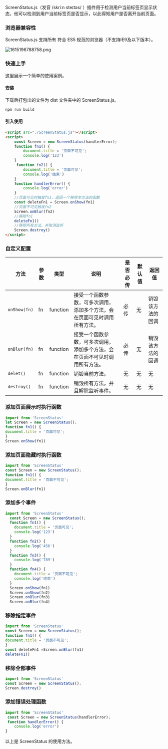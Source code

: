 ScreenStatus.js（发音 /skriːn steɪtəs/ ）插件用于检测用户当前标签页显示状态，他可以检测到用户当前标签页是否显示，以此得知用户是否离开当前页面。

### 浏览器兼容性

ScreenStatus.js 支持所有 符合 ES5 规范的浏览器（不支持IE9及以下版本）。

![1615196788758.png](https://cdn.nlark.com/yuque/0/2021/png/2980524/1615360015739-b9e99aa2-d0bc-49f8-8b7b-2b1b138f71c1.png#align=left&display=inline&height=307&margin=%5Bobject%20Object%5D&name=1615196788758.png&originHeight=307&originWidth=1416&size=54065&status=done&style=none&width=1416)

### 快速上手

这里展示一个简单的使用案例。

#### 安装

下载后打包出的文件为 dist 文件夹中的 ScreenStatus.js。

```bash
npm run build
```

#### 引入使用

```html
<script src="./ScreenStatus.js"></script>
<script>
    const Screen = new ScreenStatus(handlerError);
    function fn1() {
        document.title = '页面不可见';
        console.log('123')
    }
     function fn2() {
        document.title = '页面可见';
        console.log('结束')
    }
    function handlerError() {
        console.log('error')
    }
    //页面可见时触发fn1，返回一个移除本方法的函数
    const deleteFn1 = Screen.onShow(fn1)
    //页面不可见触发fn2
    Screen.onBlur(fn2)
    //移除fn1
    deleteFn1()
    //移除所有方法，并取消监听
    Screen.destroy()
</script>
```

### 自定义配置

| 方法        | 参数 | 类型     | 说明                                                         | 是否必传 | 默认值 | 返回值           |
| ---------- | ---- | -------- | ------------------------------------------------------------ | -------- | ------ | ---------------- |
| `onShow(fn)` | fn   | function | 接受一个函数参数，可多次调用，添加多个方法，会在页面可见时调用所有方法。 | 必传     | 无     | 销毁该方法的回调 |
| `onBlur(fn)` | fn   | function | 接受一个函数参数，可多次调用，添加多个方法，会在页面不可见时调用所有方法。 | 必传     | 无     | 销毁该方法的回调 |
| `delet()`     | fn   | function | 销毁当前方法。                                                 |   无       | 无   | 无               |
| `destroy()`  | fn   | function | 销毁所有方法，并且解除监听事件。                               |      无    |     无   |       无           |



### 添加页面展示时执行函数

```javascript
import from 'ScreenStatus'
let Screen = new ScreenStatus();
function fn1() {
document.title = '页面可见';
}
Screen.onShow(fn1)
```

### 添加页面隐藏时执行函数

```javascript
import from 'ScreenStatus'
const Screen = new ScreenStatus();
function fn1() {
document.title = '页面不可见';
}
Screen.onBlur(fn1)
```

### 添加多个事件

```javascript
import from 'ScreenStatus'
  const Screen = new ScreenStatus();
  function fn1() {
    document.title = '页面可见';
    console.log('123')
  }
  function fn2() {
    console.log('456')
  }
  function fn3() {
    console.log('789')
  }
  function fn4() {
    document.title = '页面不可见';
    console.log('结束')
  }
  Screen.onShow(fn1)
  Screen.onShow(fn2)
  Screen.onBlur(fn3)
  Screen.onBlur(fn4)
```

### 移除指定事件

```javascript
import from 'ScreenStatus'
const Screen = new ScreenStatus();
function fn1() {
document.title = '页面不可见';
}
const deleteFn1 =Screen.onBlur(fn1)
deleteFn1()
```

### 移除全部事件

```javascript
import from 'ScreenStatus'
const Screen = new ScreenStatus();
Screen.destroy()
```

### 添加错误处理函数

```javascript
import from 'ScreenStatus'
 const Screen = new ScreenStatus(handlerError);
 function handlerError() {
    console.log('error')
}
```

以上是 ScreenStatus 的使用方法。

